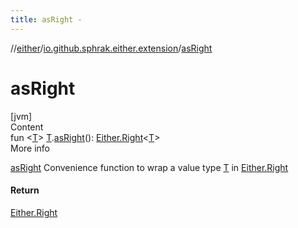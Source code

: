 ```yaml
---
title: asRight -
---
```

//[either](../index.md)/[io.github.sphrak.either.extension](index.md)/[asRight](as-right.md)



# asRight  
[jvm]  
Content  
fun <[T](as-right.md)> [T](as-right.md).[asRight](as-right.md)(): [Either.Right](../io.github.sphrak.either/-either/-right/index.md)<[T](as-right.md)>  
More info  


[asRight](as-right.md) Convenience function to wrap a value type [T](as-right.md) in [Either.Right](../io.github.sphrak.either/-either/-right/index.md)



#### Return  


[Either.Right<T>](../io.github.sphrak.either/-either/index.md)

  



